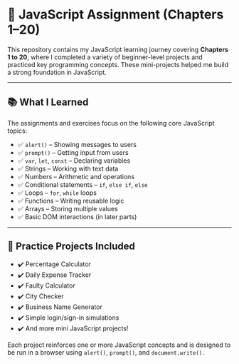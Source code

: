 # 📘 JavaScript Assignment (Chapters 1–20)

This repository contains my JavaScript learning journey covering **Chapters 1 to 20**, where I completed a variety of beginner-level projects and practiced key programming concepts. These mini-projects helped me build a strong foundation in JavaScript.

---

## 📚 What I Learned

The assignments and exercises focus on the following core JavaScript topics:

- ✅ `alert()` – Showing messages to users
- ✅ `prompt()` – Getting input from users
- ✅ `var`, `let`, `const` – Declaring variables
- ✅ Strings – Working with text data
- ✅ Numbers – Arithmetic and operations
- ✅ Conditional statements – `if`, `else if`, `else`
- ✅ Loops – `for`, `while` loops
- ✅ Functions – Writing reusable logic
- ✅ Arrays – Storing multiple values
- ✅ Basic DOM interactions (in later parts)

---

## 🧪 Practice Projects Included

- ✔️ Percentage Calculator  
- ✔️ Daily Expense Tracker  
- ✔️ Faulty Calculator  
- ✔️ City Checker  
- ✔️ Business Name Generator  
- ✔️ Simple login/sign-in simulations  
- ✔️ And more mini JavaScript projects!

Each project reinforces one or more JavaScript concepts and is designed to be run in a browser using `alert()`, `prompt()`, and `document.write()`.
